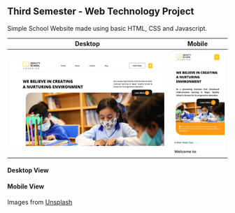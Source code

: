 ## Third Semester - Web Technology Project 

Simple School Website made using basic HTML, CSS and Javascript. 


|Desktop|Mobile|
|---|---|
|![Homepage](./images/Homepage.png)|<img src="./images/mobileHomepage.jpeg" alt="mobile homepage" style="width: 300px; height: auto;">|
#### Desktop View

#### Mobile View



Images from [Unsplash](https://unsplash.com/)

































